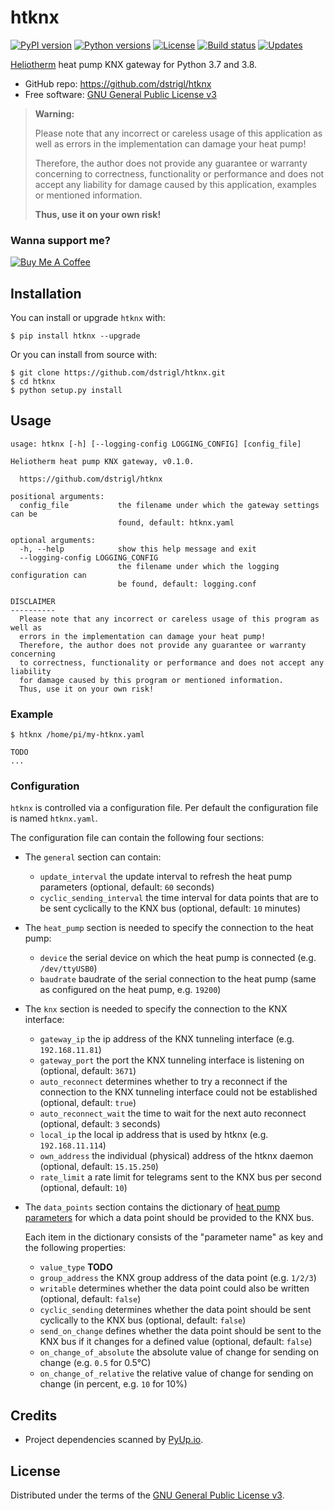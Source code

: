 # htknx

[![PyPI version](https://img.shields.io/pypi/v/htknx.svg)](https://pypi.org/project/htknx)
[![Python versions](https://img.shields.io/pypi/pyversions/htknx.svg)](https://pypi.org/project/htknx)
[![License](https://img.shields.io/pypi/l/htknx.svg)](https://pypi.org/project/htknx)
[![Build status](https://github.com/dstrigl/HtREST/workflows/CI/badge.svg)](https://github.com/dstrigl/htknx/actions?query=workflow%3ACI)
[![Updates](https://pyup.io/repos/github/dstrigl/htknx/shield.svg)](https://pyup.io/repos/github/dstrigl/htknx)


[Heliotherm](http://www.heliotherm.com/) heat pump KNX gateway for Python 3.7 and 3.8.

* GitHub repo: https://github.com/dstrigl/htknx
* Free software: [GNU General Public License v3](https://www.gnu.org/licenses/gpl-3.0.en.html)


> **Warning:**
>
> Please note that any incorrect or careless usage of this application as well as
> errors in the implementation can damage your heat pump!
>
> Therefore, the author does not provide any guarantee or warranty concerning
> to correctness, functionality or performance and does not accept any liability
> for damage caused by this application, examples or mentioned information.
>
> **Thus, use it on your own risk!**


### Wanna support me?

[![Buy Me A Coffee](https://www.buymeacoffee.com/assets/img/custom_images/orange_img.png)](https://www.buymeacoffee.com/N362PLZ)


## Installation

You can install or upgrade `htknx` with:

```
$ pip install htknx --upgrade
```

Or you can install from source with:

```
$ git clone https://github.com/dstrigl/htknx.git
$ cd htknx
$ python setup.py install
```


## Usage

```
usage: htknx [-h] [--logging-config LOGGING_CONFIG] [config_file]

Heliotherm heat pump KNX gateway, v0.1.0.

  https://github.com/dstrigl/htknx

positional arguments:
  config_file           the filename under which the gateway settings can be
                        found, default: htknx.yaml

optional arguments:
  -h, --help            show this help message and exit
  --logging-config LOGGING_CONFIG
                        the filename under which the logging configuration can
                        be found, default: logging.conf

DISCLAIMER
----------
  Please note that any incorrect or careless usage of this program as well as
  errors in the implementation can damage your heat pump!
  Therefore, the author does not provide any guarantee or warranty concerning
  to correctness, functionality or performance and does not accept any liability
  for damage caused by this program or mentioned information.
  Thus, use it on your own risk!

```


### Example

```
$ htknx /home/pi/my-htknx.yaml

TODO
...
```


### Configuration

`htknx` is controlled via a configuration file. Per default the configuration file is named `htknx.yaml`.

The configuration file can contain the following four sections:

* The `general` section can contain:

    * `update_interval` the update interval to refresh the heat pump parameters (optional, default: `60` seconds)
    * `cyclic_sending_interval` the time interval for data points that are to be sent cyclically to the KNX bus (optional, default: `10` minutes)

* The `heat_pump` section is needed to specify the connection to the heat pump:

    * `device` the serial device on which the heat pump is connected (e.g. `/dev/ttyUSB0`)
    * `baudrate` baudrate of the serial connection to the heat pump (same as configured on the heat pump, e.g. `19200`)

* The `knx` section is needed to specify the connection to the KNX interface:

    * `gateway_ip` the ip address of the KNX tunneling interface (e.g. `192.168.11.81`)
    * `gateway_port` the port the KNX tunneling interface is listening on (optional, default: `3671`)
    * `auto_reconnect` determines whether to try a reconnect if the connection to the KNX tunneling interface could not be established (optional, default: `true`)
    * `auto_reconnect_wait` the time to wait for the next auto reconnect (optional, default: `3` seconds)
    * `local_ip` the local ip address that is used by htknx (e.g. `192.168.11.114`)
    * `own_address` the individual (physical) address of the htknx daemon (optional, default: `15.15.250`)
    * `rate_limit` a rate limit for telegrams sent to the KNX bus per second (optional, default: `10`)

* The `data_points` section contains the dictionary of [heat pump parameters](https://htheatpump.readthedocs.io/en/latest/htparams.html) for which a data point should be provided to the KNX bus.

  Each item in the dictionary consists of the "parameter name" as key and the following properties:

    * `value_type` **TODO**
    * `group_address` the KNX group address of the data point (e.g. `1/2/3`)
    * `writable` determines whether the data point could also be written (optional, default: `false`)
    * `cyclic_sending` determines whether the data point should be sent cyclically to the KNX bus (optional, default: `false`)
    * `send_on_change` defines whether the data point should be sent to the KNX bus if it changes for a defined value (optional, default: `false`)
    * `on_change_of_absolute` the absolute value of change for sending on change (e.g. `0.5` for 0.5°C)
    * `on_change_of_relative` the relative value of change for sending on change (in percent, e.g. `10` for 10%)


## Credits

* Project dependencies scanned by [PyUp.io](https://pyup.io).


## License

Distributed under the terms of the [GNU General Public License v3](https://www.gnu.org/licenses/gpl-3.0.en.html).
